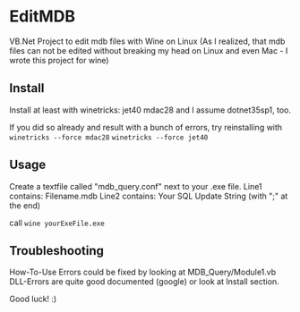 EditMDB
=======

VB.Net Project to edit mdb files with Wine on Linux
(As I realized, that mdb files can not be edited without breaking my head
on Linux and even Mac - I wrote this project for wine)


Install
-------
Install at least with winetricks:
  jet40 mdac28
and I assume dotnet35sp1, too.

If you did so already and result with a bunch of errors,
try reinstalling with
  `winetricks --force mdac28`
  `winetricks --force jet40`


Usage
-----

Create a textfile called "mdb_query.conf" next to your .exe file.
Line1 contains: Filename.mdb
Line2 contains: Your SQL Update String (with ";" at the end)

call
  `wine yourExeFile.exe`


Troubleshooting
---------------

How-To-Use Errors could be fixed by looking at
  MDB_Query/Module1.vb
DLL-Errors are quite good documented (google) or look at Install section.



Good luck! :)

